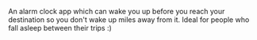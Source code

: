 An alarm clock app which can wake you up before you reach your destination so you don't wake up miles away from it. Ideal for people who fall asleep between their trips :)
